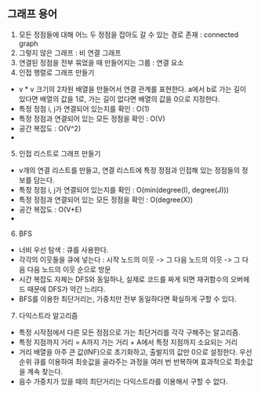 ## 그래프 용어
1. 모든 정점들에 대해 어느 두 정점을 잡아도 갈 수 있는 경로 존재 : connected graph
2. 그렇지 않은 그래프 : 비 연결 그래프
3. 연결된 정점을 전부 묶었을 때 만들어지는 그룹 : 연결 요소
4. 인접 행렬로 그래프 만들기
- v * v 크기의 2차원 배열을 만들어서 연결 관계를 표현한다. a에서 b로 가는 길이 있다면 배열의 값을 1로,
가는 길이 없다면 배열의 값을 0으로 지정한다.
- 특정 정점 i, j가 연결되어 있는지를 확인 : O(1)
- 특정 정점과 연결되어 있는 모든 정점을 확인 : O(V)
- 공간 복잡도 : O(V^2)
- 
5. 인접 리스트로 그래프 만들기
- v개의 연결 리스트를 만들고, 연결 리스트에 특정 정점과 인접해 있는 정점들의 정보를 담는다.
- 특정 정점 i, j가 연결되어 있는지를 확인 : O(min(degree(I), degree(J)))
- 특정 정점과 연결되어 있는 모든 정점을 확인 : O(degree(X))
- 공간 복잡도 : O(V+E)
- 
6. BFS
- 너비 우선 탐색 : 큐를 사용한다.
- 각각의 이웃들을 큐에 넣는다 : 시작 노드의 이웃 -> 그 다음 노드의 이웃 -> 그 다음 다음 노드의 이웃 순으로 방문
- 시간 복잡도 자체는 DFS와 동일하나, 실제로 코드를 짜게 되면 재귀함수의 오버헤드 때문에 DFS가 약간 느리다.
- BFS를 이용한 최단거리는, 가중치만 전부 동일하다면 확실하게 구할 수 있다.

7. 다익스트라 알고리즘
- 특정 시작점에서 다른 모든 정점으로 가는 최단거리를 각각 구해주는 알고리즘.
- 특정 지점까지 거리 = A까지 가는 거리 + A에서 특정 지점까지 소요되는 거리
- 거리 배열을 아주 큰 값(INF)으로 초기화하고, 출발지의 값만 0으로 설정한다. 우선순위 큐를 이용하여 최솟값을
골라주는 과정을 여러 번 반복하며 효과적으로 최솟값을 계속 찾는다.
- 음수 가중치가 있을 때의 최단거리는 다익스트라를 이용해서 구할 수 없다.




